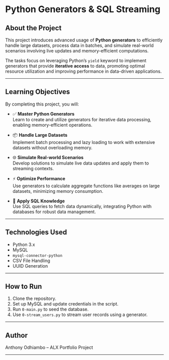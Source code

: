 # Python Generators & SQL Streaming

## About the Project

This project introduces advanced usage of **Python generators** to efficiently handle large datasets, process data in batches, and simulate real-world scenarios involving live updates and memory-efficient computations.

The tasks focus on leveraging Python’s `yield` keyword to implement generators that provide **iterative access** to data, promoting optimal resource utilization and improving performance in data-driven applications.

---

## Learning Objectives

By completing this project, you will:

- ✅ **Master Python Generators**  
  Learn to create and utilize generators for iterative data processing, enabling memory-efficient operations.

- 📦 **Handle Large Datasets**  
  Implement batch processing and lazy loading to work with extensive datasets without overloading memory.

- 🌐 **Simulate Real-world Scenarios**  
  Develop solutions to simulate live data updates and apply them to streaming contexts.

- ⚡ **Optimize Performance**  
  Use generators to calculate aggregate functions like averages on large datasets, minimizing memory consumption.

- 🧠 **Apply SQL Knowledge**  
  Use SQL queries to fetch data dynamically, integrating Python with databases for robust data management.

---

## Technologies Used

- Python 3.x  
- MySQL  
- `mysql-connector-python`  
- CSV File Handling  
- UUID Generation

---

## How to Run

1. Clone the repository.
2. Set up MySQL and update credentials in the script.
3. Run `0-main.py` to seed the database.
4. Use `0-stream_users.py` to stream user records using a generator.

---

## Author

Anthony Odhiambo – ALX Portfolio Project

---
